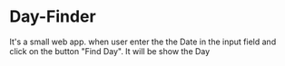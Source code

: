 # Day-Finder
It's a small web app. when user enter the the Date in the input field and click on the button "Find Day". It will be show the Day
